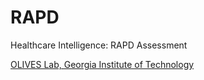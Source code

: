 # RAPD
Healthcare Intelligence: RAPD Assessment

[OLIVES Lab, Georgia Institute of Technology](https://ghassanalregib.com/)
